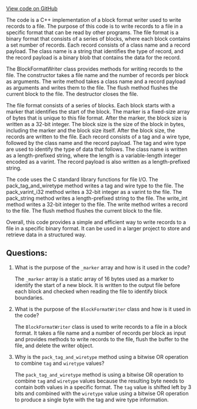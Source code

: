 [View code on GitHub](https://github.com/misbahsy/the-algorithm/twml/libtwml/src/lib/BlockFormatWriter.cpp)

The code is a C++ implementation of a block format writer used to write records to a file. The purpose of this code is to write records to a file in a specific format that can be read by other programs. The file format is a binary format that consists of a series of blocks, where each block contains a set number of records. Each record consists of a class name and a record payload. The class name is a string that identifies the type of record, and the record payload is a binary blob that contains the data for the record.

The BlockFormatWriter class provides methods for writing records to the file. The constructor takes a file name and the number of records per block as arguments. The write method takes a class name and a record payload as arguments and writes them to the file. The flush method flushes the current block to the file. The destructor closes the file.

The file format consists of a series of blocks. Each block starts with a marker that identifies the start of the block. The marker is a fixed-size array of bytes that is unique to this file format. After the marker, the block size is written as a 32-bit integer. The block size is the size of the block in bytes, including the marker and the block size itself. After the block size, the records are written to the file. Each record consists of a tag and a wire type, followed by the class name and the record payload. The tag and wire type are used to identify the type of data that follows. The class name is written as a length-prefixed string, where the length is a variable-length integer encoded as a varint. The record payload is also written as a length-prefixed string.

The code uses the C standard library functions for file I/O. The pack_tag_and_wiretype method writes a tag and wire type to the file. The pack_varint_i32 method writes a 32-bit integer as a varint to the file. The pack_string method writes a length-prefixed string to the file. The write_int method writes a 32-bit integer to the file. The write method writes a record to the file. The flush method flushes the current block to the file.

Overall, this code provides a simple and efficient way to write records to a file in a specific binary format. It can be used in a larger project to store and retrieve data in a structured way.
## Questions: 
 1. What is the purpose of the `_marker` array and how is it used in the code?
    
    The `_marker` array is a static array of 16 bytes used as a marker to identify the start of a new block. It is written to the output file before each block and checked when reading the file to identify block boundaries.

2. What is the purpose of the `BlockFormatWriter` class and how is it used in the code?
    
    The `BlockFormatWriter` class is used to write records to a file in a block format. It takes a file name and a number of records per block as input and provides methods to write records to the file, flush the buffer to the file, and delete the writer object.

3. Why is the `pack_tag_and_wiretype` method using a bitwise OR operation to combine `tag` and `wiretype` values?
    
    The `pack_tag_and_wiretype` method is using a bitwise OR operation to combine `tag` and `wiretype` values because the resulting byte needs to contain both values in a specific format. The `tag` value is shifted left by 3 bits and combined with the `wiretype` value using a bitwise OR operation to produce a single byte with the tag and wire type information.